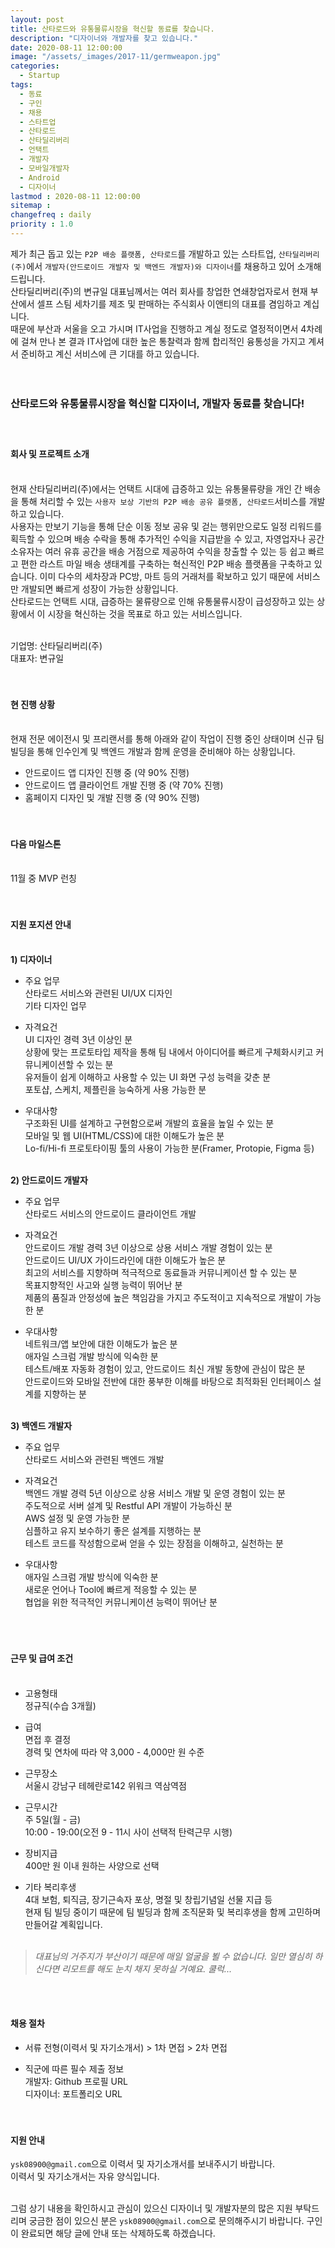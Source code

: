 ```yaml
---
layout: post
title: 산타로드와 유통물류시장을 혁신할 동료를 찾습니다.
description: "디자이너와 개발자를 찾고 있습니다."
date: 2020-08-11 12:00:00
image: "/assets/_images/2017-11/germweapon.jpg"
categories:
  - Startup
tags:
  - 동료
  - 구인
  - 채용
  - 스타트업
  - 산타로드
  - 산타딜리버리
  - 언택트
  - 개발자
  - 모바일개발자
  - Android
  - 디자이너
lastmod : 2020-08-11 12:00:00
sitemap :
changefreq : daily
priority : 1.0
---
```



제가 최근 돕고 있는 `P2P 배송 플랫폼, 산타로드`를 개발하고 있는 스타트업, `산타딜리버리(주)`에서 `개발자(안드로이드 개발자 및 백엔드 개발자)와 디자이너`를 채용하고 있어 소개해드립니다.<br>
산타딜리버리(주)의 변규일 대표님께서는 여러 회사를 창업한 연쇄창업자로서 현재 부산에서 셀프 스팀 세차기를 제조 및 판매하는 주식회사 이앤티의 대표를 겸임하고 계십니다.<br>
때문에 부산과 서울을 오고 가시며 IT사업을 진행하고 계실 정도로 열정적이면서 4차례에 걸쳐 만나 본 결과 IT사업에 대한 높은 통찰력과 함께 합리적인 융통성을 가지고 계셔서 준비하고 계신 서비스에 큰 기대를 하고 있습니다.<br><br><br>

### **산타로드와 유통물류시장을 혁신할 디자이너, 개발자 동료를 찾습니다!**<br><br><br>

#### **회사 및 프로젝트 소개**<br><br>
현재 산타딜리버리(주)에서는 언택트 시대에 급증하고 있는 유통물류량을 개인 간 배송을 통해 처리할 수 있는 `사용자 보상 기반의 P2P 배송 공유 플랫폼, 산타로드`서비스를 개발하고 있습니다.<br>
사용자는 만보기 기능을 통해 단순 이동 정보 공유 및 걷는 행위만으로도 일정 리워드를 획득할 수 있으며 배송 수락을 통해 추가적인 수익을 지급받을 수 있고, 자영업자나 공간 소유자는 여러 유휴 공간을 배송 거점으로 제공하여 수익을 창출할 수 있는 등 쉽고 빠르고 편한 라스트 마일 배송 생태계를 구축하는 혁신적인 P2P 배송 플랫폼을 구축하고 있습니다. 이미 다수의 세차장과 PC방, 마트 등의 거래처를 확보하고 있기 때문에 서비스만 개발되면 빠르게 성장이 가능한 상황입니다.<br>
산타로드는 언택트 시대, 급증하는 물류량으로 인해 유통물류시장이 급성장하고 있는 상황에서 이 시장을 혁신하는 것을 목표로 하고 있는 서비스입니다.<br><br>

기업명: 산타딜리버리(주)<br>
대표자: 변규일
<br><br><br>

#### **현 진행 상황**<br><br>
현재 전문 에이전시 및 프리랜서를 통해 아래와 같이 작업이 진행 중인 상태이며 신규 팀 빌딩을 통해 인수인계 및 백엔드 개발과 함께 운영을 준비해야 하는 상황입니다.<br>
- 안드로이드 앱 디자인 진행 중 (약 90% 진행)
- 안드로이드 앱 클라이언트 개발 진행 중 (약 70% 진행)
- 홈페이지 디자인 및 개발 진행 중 (약 90% 진행)
<br><br><br>

#### **다음 마일스톤**<br><br>
11월 중 MVP 런칭
<br><br><br>

#### **지원 포지션 안내**<br><br>

**1) 디자이너**<br>
- 주요 업무<br>
산타로드 서비스와 관련된 UI/UX 디자인<br>
기타 디자인 업무

- 자격요건<br>
UI 디자인 경력 3년 이상인 분<br>
상황에 맞는 프로토타입 제작을 통해 팀 내에서 아이디어를 빠르게 구체화시키고 커뮤니케이션할 수 있는 분<br>
유저들이 쉽게 이해하고 사용할 수 있는 UI 화면 구성 능력을 갖춘 분<br>
포토샵, 스케치, 제플린을 능숙하게 사용 가능한 분<br>

- 우대사항<br>
구조화된 UI를 설계하고 구현함으로써 개발의 효율을 높일 수 있는 분<br>
모바일 및 웹 UI(HTML/CSS)에 대한 이해도가 높은 분<br>
Lo-fi/Hi-fi 프로토타이핑 툴의 사용이 가능한 분(Framer, Protopie, Figma 등)
<br><br>

**2) 안드로이드 개발자**<br>
- 주요 업무<br>
산타로드 서비스의 안드로이드 클라이언트 개발

- 자격요건<br>
안드로이드 개발 경력 3년 이상으로 상용 서비스 개발 경험이 있는 분<br>
안드로이드 UI/UX 가이드라인에 대한 이해도가 높은 분<br>
최고의 서비스를 지향하며 적극적으로 동료들과 커뮤니케이션 할 수 있는 분<br>
목표지향적인 사고와 실행 능력이 뛰어난 분<br>
제품의 품질과 안정성에 높은 책임감을 가지고 주도적이고 지속적으로 개발이 가능한 분<br>

- 우대사항<br>
네트워크/앱 보안에 대한 이해도가 높은 분<br>
애자일 스크럼 개발 방식에 익숙한 분<br>
테스트/배포 자동화 경험이 있고, 안드로이드 최신 개발 동향에 관심이 많은 분<br>
안드로이드와 모바일 전반에 대한 풍부한 이해를 바탕으로 최적화된 인터페이스 설계를 지향하는 분<br><br>

**3) 백엔드 개발자**<br>
- 주요 업무<br>
산타로드 서비스와 관련된 백엔드 개발

- 자격요건<br>
백엔드 개발 경력 5년 이상으로 상용 서비스 개발 및 운영 경험이 있는 분<br>
주도적으로 서버 설계 및 Restful API 개발이 가능하신 분<br>
AWS 설정 및 운영 가능한 분<br>
심플하고 유지 보수하기 좋은 설계를 지행하는 분<br>
테스트 코드를 작성함으로써 얻을 수 있는 장점을 이해하고, 실천하는 분<br>

- 우대사항<br>
애자일 스크럼 개발 방식에 익숙한 분<br>
새로운 언어나 Tool에 빠르게 적응할 수 있는 분<br>
협업을 위한 적극적인 커뮤니케이션 능력이 뛰어난 분<br>
<br><br><br>


#### **근무 및 급여 조건**<br><br>
- 고용형태<br>
정규직(수습 3개월)<br>

- 급여<br>
면접 후 결정<br>
경력 및 연차에 따라 약 3,000 - 4,000만 원 수준<br>

- 근무장소<br>
서울시 강남구 테헤란로142 위워크 역삼역점<br>

- 근무시간<br>
주 5일(월 - 금)<br>
10:00 - 19:00(오전 9 - 11시 사이 선택적 탄력근무 시행)<br>

- 장비지급<br>
400만 원 이내 원하는 사양으로 선택<br>

- 기타 복리후생<br>
4대 보험, 퇴직금, 장기근속자 포상, 명절 및 창립기념일 선물 지급 등<br>
현재 팀 빌딩 중이기 때문에 팀 빌딩과 함께 조직문화 및 복리후생을 함께 고민하며 만들어갈 계획입니다.<br><br>

>*대표님의 거주지가 부산이기 때문에 매일 얼굴을 뵐 수 없습니다. 일만 열심히 하신다면 리모트를 해도 눈치 채지 못하실 거예요. 쿨럭...*

<br><br>


#### **채용 절차**<br>
- 서류 전형(이력서 및 자기소개서) > 1차 면접 > 2차 면접

- 직군에 따른 필수 제출 정보<br>
개발자: Github 프로필 URL<br>
디자이너: 포트폴리오 URL<br><br><br>

#### **지원 안내**<br>
`ysk08900@gmail.com`으로 이력서 및 자기소개서를 보내주시기 바랍니다.<br>
이력서 및 자기소개서는 자유 양식입니다.<br><br>


그럼 상기 내용을 확인하시고 관심이 있으신 디자이너 및 개발자분의 많은 지원 부탁드리며 궁금한 점이 있으신 분은 `ysk08900@gmail.com`으로 문의해주시기 바랍니다. 구인이 완료되면 해당 글에 안내 또는 삭제하도록 하겠습니다.
<br>
<br>
